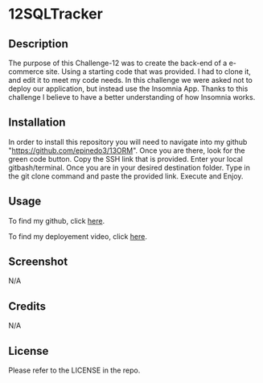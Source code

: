 # 12SQLTracker
## Description

The purpose of this Challenge-12 was to create the back-end of a e-commerce site. Using a starting code that was provided. I had to clone it, and edit it to meet my code needs. In this challenge we were asked not to deploy our application, but instead use the Insomnia App. Thanks to this challenge I believe to have a better understanding of how Insomnia works.

## Installation
In order to install this repository you will need to navigate into my github "https://github.com/epinedo3/13ORM". Once you are there, look for the green code button. Copy the SSH link that is provided. Enter your local gitbash/terminal. Once you are in your desired destination folder. Type in the git clone command and paste the provided link. Execute and Enjoy.

## Usage
To find my github, click [here](https://github.com/epinedo3/13ORM).

<!-- To find my deployed website, click [here](https://epinedo3.github.io/13ORM/). -->

To find my deployement video, click [here](https://drive.google.com/file/d/1zPHAaLY_u2RuFbrLLdm7q8-uQwodMSH-/view).

## Screenshot
N/A

## Credits
N/A

## License

Please refer to the LICENSE in the repo.

